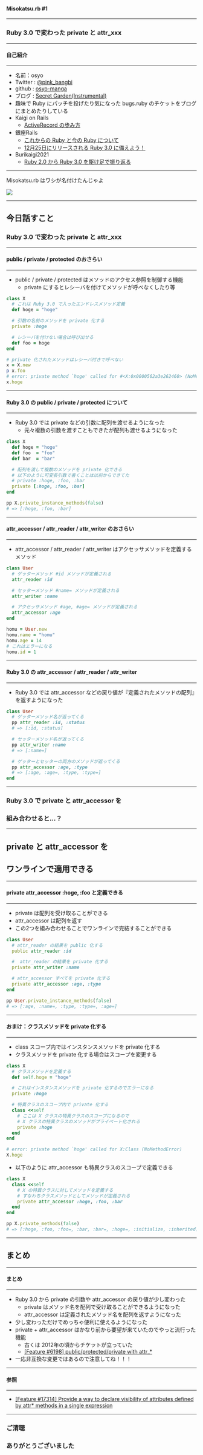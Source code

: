 #### Misokatsu.rb #1

- - -

### Ruby 3.0 で変わった private と attr_xxx

---

#### 自己紹介
- - -

* 名前：osyo
* Twitter : [@pink_bangbi](https://twitter.com/pink_bangbi)
* github  : [osyo-manga](https://github.com/osyo-manga)
* ブログ  : [Secret Garden(Instrumental)](http://secret-garden.hatenablog.com)
* 趣味で Ruby にパッチを投げたり気になった bugs.ruby のチケットをブログにまとめたりしている                     <!-- .element: class="fragment" -->
* Kaigi on Rails                 <!-- .element: class="fragment" -->
    * [ActiveRecord の歩み方](https://speakerdeck.com/osyo/activerecord-falsebu-mifang)
* 銀座Rails                   <!-- .element: class="fragment" -->
    * [これからの Ruby と今の Ruby について](https://speakerdeck.com/osyo/korekarafalse-ruby-tojin-false-ruby-nituite)
    * [12月25日にリリースされる Ruby 3.0 に備えよう！](https://speakerdeck.com/osyo/12yue-25ri-niririsusareru-ruby-3-dot-0-nibei-eyou)
* Burikaigi2021                 <!-- .element: class="fragment" -->
    * [Ruby 2.0 から Ruby 3.0 を駆け足で振り返る](https://speakerdeck.com/osyo/ruby-2-dot-0-kara-ruby-3-dot-0-woqu-kezu-dezhen-rifan-ru)

---

Misokatsu.rb はワシが名付けたんじゃよ

![](https://i.gyazo.com/d0d469782d85ae66d4652d322a8ea7f5.png)

---

## 今日話すこと
### Ruby 3.0 で変わった private と attr_xxx

---

#### public / private / protected のおさらい
- - -

* public / private / protected はメソッドのアクセス参照を制御する機能
    * private にするとレシーバを付けてメソッドが呼べなくしたり等

```ruby
class X
  # これは Ruby 3.0 で入ったエンドレスメソッド定義
  def hoge = "hoge"

  # 引数の名前のメソッドを private 化する
  private :hoge

  # レシーバを付けない場合は呼び出せる
  def foo = hoge
end

# private 化されたメソッドはレシーバ付きで呼べない
x = X.new
p x.foo
# error: private method `hoge' called for #<X:0x0000562a3e262460> (NoMethodError)
x.hoge
```

---

#### Ruby 3.0 の public / private / protected について
- - -

* Ruby 3.0 では private などの引数に配列を渡せるようになった
    * 元々複数の引数を渡すこともできたが配列も渡せるようになった

```ruby
class X
  def hoge = "hoge"
  def foo  = "foo"
  def bar  = "bar"

  # 配列を渡して複数のメソッドを private 化できる
  # 以下のように可変長引数で書くことは以前からできてた
  # private :hoge, :foo, :bar
  private [:hoge, :foo, :bar]
end

pp X.private_instance_methods(false)
# => [:hoge, :foo, :bar]
```

---

#### attr_accessor / attr_reader / attr_writer のおさらい
- - -

* attr_accessor / attr_reader / attr_writer はアクセッサメソッドを定義するメソッド

```ruby
class User
  # ゲッターメソッド #id メソッドが定義される
  attr_reader :id

  # セッターメソッド #name= メソッドが定義される
  attr_writer :name

  # アクセッサメソッド #age, #age= メソッドが定義される
  attr_accessor :age
end

homu = User.new
homu.name = "homu"
homu.age = 14
# これはエラーになる
homu.id = 1
```

---

#### Ruby 3.0 の attr_accessor / attr_reader / attr_writer
- - -

* Ruby 3.0 では attr_accessor などの戻り値が『定義されたメソッドの配列』を返すようになった

```ruby
class User
  # ゲッターメソッド名が返ってくる
  pp attr_reader :id, :status
  # => [:id, :status]

  # セッターメソッド名が返ってくる
  pp attr_writer :name
  # => [:name=]

  # ゲッターとセッターの両方のメソッドが返ってくる
  pp attr_accessor :age, :type
  # => [:age, :age=, :type, :type=]
end
```

---

### Ruby 3.0 で private と attr_accessor を
### 組み合わせると…？

---

## private と attr_accessor を
## ワンラインで適用できる

---

#### private attr_accessor :hoge, :foo と定義できる
- - -

* private は配列を受け取ることができる
* attr_accessor は配列を返す
* この2つを組み合わせることでワンラインで完結することができる

```ruby
class User
  # attr_reader の結果を public 化する
  public attr_reader :id

  #  attr_reader の結果を private 化する
  private attr_writer :name

  # attr_accessor すべてを private 化する
  private attr_accessor :age, :type
end

pp User.private_instance_methods(false)
# => [:age, :name=, :type, :type=, :age=]
```

---

#### おまけ：クラスメソッドを private 化する
- - -

* class スコープ内ではインスタンスメソッドを private 化する
* クラスメソッドを private 化する場合はスコープを変更する

```ruby
class X
  # クラスメソッドを定義する
  def self.hoge = "hoge"

  # これはインスタンスメソッドを private 化するのでエラーになる
  private :hoge

  # 特異クラスのスコープ内で private 化する
  class <<self
    # ここは X クラスの特異クラスのスコープになるので
    # X クラスの特異クラスのメソッドがプライベート化される
    private :hoge
  end
end

# error: private method `hoge' called for X:Class (NoMethodError)
X.hoge
```

>>>

* 以下のように attr_accessor も特異クラスのスコープで定義できる

```ruby
class X
  class <<self
    # X の特異クラスに対してメソッドを定義する
    # すなわちクラスメソッドとしてメソッドが定義される
    private attr_accessor :hoge, :foo, :bar
  end
end

pp X.private_methods(false)
# => [:hoge, :foo, :foo=, :bar, :bar=, :hoge=, :initialize, :inherited]
```

---

## まとめ

---

#### まとめ
- - -

* Ruby 3.0 から private の引数や attr_accessor の戻り値が少し変わった     <!-- .element: class="fragment" -->
    * private はメソッド名を配列で受け取ることができるようになった
    * attr_accessor は定義されたメソッド名を配列を返すようになった
* 少し変わっただけでめっちゃ便利に使えるようになった       <!-- .element: class="fragment" -->
* private + attr_accessor はかなり前から要望が来ていたのでやっと流行った機能          <!-- .element: class="fragment" -->
    * 古くは 2012年の頃からチケットが立っていた
    * [[Feature #6198] public/protected/private with attr_\*](https://bugs.ruby-lang.org/issues/6198)
* 一応非互換な変更ではあるので注意してね！！！    <!-- .element: class="fragment" -->

---

#### 参照
- - -

* [[Feature #17314] Provide a way to declare visibility of attributes defined by attr\* methods in a single expression](https://bugs.ruby-lang.org/issues/17314)



---


### ご清聴
### ありがとうございました

